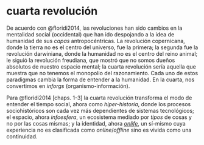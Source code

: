 # cuarta revolución

De acuerdo con @floridi2014, las revoluciones han sido cambios en la mentalidad social (occidental) que han ido despojando a la idea de humanidad de sus *capas* antropocéntricas. La revolución copernicana, donde la tierra no es el centro del universo, fue la primera; la segunda fue la revolución darwiniana, donde la humanidad no es el centro del reino animal; le siguió la revolución freudiana, que mostró que no somos dueños absolutos de nuestro espacio mental; la cuarta revolución sería aquella que muestra que no tenemos el monopolio del razonamiento. Cada uno de estos paradigmas cambia la forma de entender a la humanidad. En la cuarta, nos convertimos en *inforgs* (organismo-información).

Para @floridi2014 [chaps. 1-3] la cuarta revolución transforma el modo de entender el tiempo social, ahora como *hiper-historia*, donde los procesos sociohistóricos son cada vez más dependientes de sistemas tecnológicos; el espacio, ahora *infoesfera*, un ecosistema mediado por *tipos* de cosas y no por las cosas mismas; y la identidad, ahora *[onlife](onlife.md)*, un sí-mismo cuya experiencia no es clasificada como *online*/*offline* sino es vivida como una continuidad.
